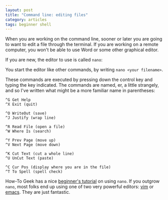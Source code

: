 ```yaml
---
layout: post
title: "Command line: editing files"
category: articles
tags: beginner shell
---
```


When you are working on the command line, sooner or later you are going to want to edit a file through the terminal.
If you are working on a remote computer, you won't be able to use Word or some other graphical editor.

If you are new, the editor to use is called `nano`:

You start the editor like other commands, by writing `nano <your filename>`.

These commands are executed by pressing down the control key and typing the key indicated.
The commands are named, er, a little strangely, and so I've written what might be a more familiar name in parentheses:

    ^G Get Help
    ^X Exit (quit)

    ^O WriteOut (save)
    ^J Justify (wrap line)

    ^R Read File (open a file)
    ^W Where Is (search)

    ^Y Prev Page (move up)
    ^V Next Page (move down)

    ^K Cut Text (cut a whole line)
    ^U UnCut Text (paste)

    ^C Cur Pos (display where you are in the file)
    ^T To Spell (spell check)

How-To Geek has a nice [beginner's tutorial](http://www.howtogeek.com/howto/42980/the-beginners-guide-to-nano-the-linux-command-line-text-editor/) on using `nano`.
If you outgrow `nano`, most folks end up using one of two very powerful editors: [vim](http://www.vim.org/) or [emacs](http://www.gnu.org/software/emacs/).
They are just fantastic.


